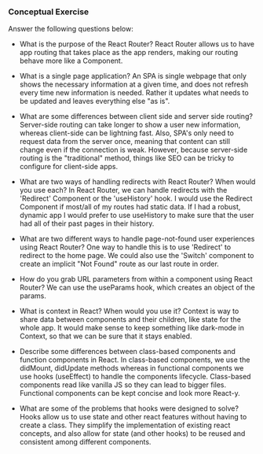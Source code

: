 ### Conceptual Exercise

Answer the following questions below:

- What is the purpose of the React Router?
  React Router allows us to have app routing that takes place as the app renders, making our routing behave more like a Component.

- What is a single page application?
  An SPA is single webpage that only shows the necessary information at a given time, and does not refresh every time new information is needed. Rather it updates what needs to be updated and leaves everything else "as is".

- What are some differences between client side and server side routing?
  Server-side routing can take longer to show a user new information, whereas client-side can be lightning fast. Also, SPA's only need to request data from the server once, meaning that content can still change even if the connection is weak. However, because server-side routing is the "traditional" method, things like SEO can be tricky to configure for client-side apps.


- What are two ways of handling redirects with React Router? When would you use each?
  In React Router, we can handle redirects with the 'Redirect' Component or the 'useHistory' hook. I would use the Redirect Component if most/all of my routes had static data. If I had a robust, dynamic app I would prefer to use useHistory to make sure that the user had all of their past pages in their history.

- What are two different ways to handle page-not-found user experiences using React Router? 
  One way to handle this is to use 'Redirect' to redirect to the home page. We could also use the 'Switch' component to create an implicit "Not Found" route as our last route in order.

- How do you grab URL parameters from within a component using React Router?
  We can use the useParams hook, which creates an object of the params.

- What is context in React? When would you use it?
  Context is way to share data between components and their children, like state for the whole app. It would make sense to keep something like dark-mode in Context, so that we can be sure that it stays enabled.

- Describe some differences between class-based components and function
  components in React.
  In class-based components, we use the didMount, didUpdate methods whereas in functional components we use hooks (useEffect) to handle the components lifecycle. Class-based components read like vanilla JS so they can lead to bigger files. Functional components can be kept concise and look more React-y.


- What are some of the problems that hooks were designed to solve?
  Hooks allow us to use state and other react features without having to create a class. They simplify the implementation of existing react concepts, and also allow for state (and other hooks) to be reused and consistent among different components.